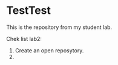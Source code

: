 # TestTest
This is the repository from my student lab.


Chek list lab2:
1. Create an open reposytory. 
2. 
